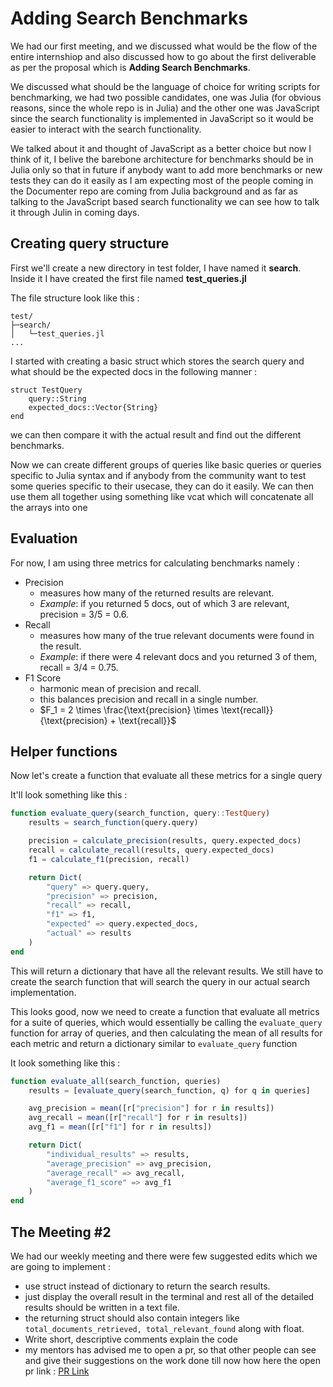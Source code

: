 # Adding Search Benchmarks

We had our first meeting, and we discussed what would be the flow of the entire internshiop and also discussed how to go about the first deliverable as per the proposal which is **Adding Search Benchmarks**.  

We discussed what should be the language of choice for writing scripts for benchmarking, we had two possible candidates, one was Julia (for obvious reasons, since the whole repo is in Julia) and the other one was JavaScript since the search functionality is implemented in JavaScript so it would be easier to interact with the search functionality.  

We talked about it and thought of JavaScript as a better choice but now I think of it, I belive the barebone architecture for benchmarks should be in Julia only so that in future if anybody want to add more benchmarks or new tests they can do it easily as I am expecting most of the people coming in the Documenter repo are coming from Julia background and as far as talking to the JavaScript based search functionality we can see how to talk it through Julin in coming days.

## Creating query structure

First we'll create a new directory in test folder, I have named it **search**.
Inside it I have created the first file named **test_queries.jl**

The file structure look like this :

```
test/
├─search/
│   └─test_queries.jl
...
```

I started with creating a basic struct which stores the search query and what should be the expected docs in the following manner :

```
struct TestQuery
    query::String
    expected_docs::Vector{String}
end
```

we can then compare it with the actual result and find out the different benchmarks.

Now we can create different groups of queries like basic queries or queries specific to Julia syntax and if anybody from the community want to test some queries specific to their usecase, they can do it easily. We can then use them all together using something like vcat which will concatenate all the arrays into one
 
## Evaluation 

For now, I am using three metrics for calculating benchmarks namely :

- Precision 
    - measures how many of the returned results are relevant.
    - *Example*: if you returned 5 docs, out of which 3 are relevant, precision = 3/5 = 0.6.
- Recall 
    - measures how many of the true relevant documents were found in the result.
    - *Example*: if there were 4 relevant docs and you returned 3 of them, recall = 3/4 = 0.75.
- F1 Score 
    - harmonic mean of precision and recall.
    - this balances precision and recall in a single number.
    - $F_1 = 2 \times \frac{\text{precision} \times \text{recall}}{\text{precision} + \text{recall}}$


## Helper functions 

Now let's create a function that evaluate all these metrics for a single query

It'll look something like this :
```julia
function evaluate_query(search_function, query::TestQuery)
    results = search_function(query.query)

    precision = calculate_precision(results, query.expected_docs)
    recall = calculate_recall(results, query.expected_docs)
    f1 = calculate_f1(precision, recall)

    return Dict(
        "query" => query.query,
        "precision" => precision,
        "recall" => recall,
        "f1" => f1,
        "expected" => query.expected_docs,
        "actual" => results
    )
end
```

This will return a dictionary that have all the relevant results.
We still have to create the search function that will search the query in our actual search implementation.

This looks good, now we need to create a function that evaluate all metrics for a suite of queries, which would essentially be calling the ```evaluate_query``` function for array of queries, and then calculating the mean of all results for each metric and return a dictionary similar to ```evaluate_query``` function

It look something like this : 
```julia
function evaluate_all(search_function, queries)
    results = [evaluate_query(search_function, q) for q in queries]

    avg_precision = mean([r["precision"] for r in results])
    avg_recall = mean([r["recall"] for r in results])
    avg_f1 = mean([r["f1"] for r in results])

    return Dict(
        "individual_results" => results,
        "average_precision" => avg_precision,
        "average_recall" => avg_recall,
        "average_f1_score" => avg_f1
    )
end
```

## The Meeting #2

We had our weekly meeting and there were few suggested edits which we are going to implement :
 - use struct instead of dictionary to return the search results.
 - just display the overall result in the terminal and rest all of the detailed results should be written in a text file.
 - the returning struct should also contain integers like ```total_documents_retrieved, total_relevant_found``` along with float. 
 - Write short, descriptive comments explain the code
 - my mentors has advised me to open a pr, so that other people can see and give their suggestions on the work done till now how here the open pr link : [PR Link](https://github.com/JuliaDocs/Documenter.jl/pull/2740)

